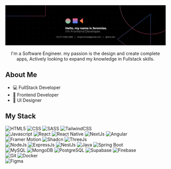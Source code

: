 <div align="center">
  <img src='./Banner.png'/>
  <p align="center">
    I'm a Software Engineer. my passion is the design and create complete apps, Actively looking to expand my knowledge in Fullstack skills.
  </p>
</div>

## About Me
- 💻 FullStack Developer
- 📖 Frontend Developer
- 🎨 UI Designer
  
## My Stack
![HTML5](https://img.shields.io/badge/HTML5-black?style=flat&logo=HTML5)
![CSS](https://img.shields.io/badge/CSS-black?style=flat&logo=CSS3)
![SASS](https://img.shields.io/badge/SASS-black?style=flat&logo=SASS)
![TailwindCSS](https://img.shields.io/badge/TailwindCSS-black?style=flat&logo=TailwindCSS)
<br>
![Javascript](https://img.shields.io/badge/Javascript-black?style=flat&logo=javascript)
![React](https://img.shields.io/badge/React-black?style=flat&logo=React)
![React Native](https://img.shields.io/badge/React%20Native-black?style=flat&logo=React-Native)
![NextJs](https://img.shields.io/badge/Nextjs-black?style=flat&logo=Nextjs)
![Angular](https://img.shields.io/badge/Angular-black?style=flat&logo=Angular)
<br>
![Framer Motion](https://img.shields.io/badge/Framer%20Motion-black?style=flat&logo=FramerMotion)
![Shadcn](https://img.shields.io/badge/Shadcn-black?style=flat&logo=Shadcn)
![ThreeJs](https://img.shields.io/badge/ThreeJs-black?style=flat&logo=Three.js)
<br>
![NodeJs](https://img.shields.io/badge/Nodejs-black?style=flat&logo=Node)
![ExpressJs](https://img.shields.io/badge/ExpressJs-black?style=flat&logo=ExpressJs)
![NestJs](https://img.shields.io/badge/NestJs-black?style=flat&logo=NestJs)
![Java](https://img.shields.io/badge/Java-black?style=flat&logo=Java)
![Spring Boot](https://img.shields.io/badge/Spring%20Boot-black?style=flat&logo=SpringBoot)
<br>
![MySQL](https://img.shields.io/badge/MySQL-black?style=flat&logo=MySQL)
![MongoDB](https://img.shields.io/badge/MongoDB-black?style=flat&logo=MongoDB)
![PostgreSQL](https://img.shields.io/badge/PostgreSQL-black?style=flat&logo=PostgreSQL)
![Supabase](https://img.shields.io/badge/Supabase-black?style=flat&logo=Supabase)
![Firebase](https://img.shields.io/badge/Firebase-black?style=flat&logo=Firebase)
<br>
![Git](https://img.shields.io/badge/Git-black?style=flat&logo=Git)
![Docker](https://img.shields.io/badge/Docker-black?style=flat&logo=Docker)
<br>
![Figma](https://img.shields.io/badge/Figma-black?style=flat&logo=Figma)


<!--
**tikajeremias/tikajeremias** is a ✨ _special_ ✨ repository because its `README.md` (this file) appears on your GitHub profile.

Here are some ideas to get you started:

- 🔭 I’m currently working on ...
- 🌱 I’m currently learning ...
- 👯 I’m looking to collaborate on ...
- 🤔 I’m looking for help with ...
- 💬 Ask me about ...
- 📫 How to reach me: ...
- 😄 Pronouns: ...
- ⚡ Fun fact: ...
-->

